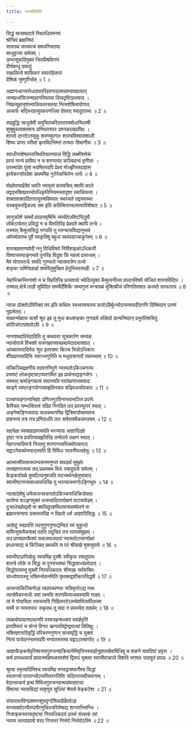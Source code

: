 ```yaml
---
title: न्यासविंशतिः

---
```


सिद्धं सत्सम्प्रदाये स्थिरधियमनघं  
श्रोत्रियं ब्रह्मनिष्ठं  
सत्वस्थं सत्यवाचं समयनियतया  
साधुवृत्त्या समेतम् ।  
डम्भासूयादिमुक्तं जितविषयिगणं  
दीर्घबन्धुं दयालुं  
स्खालित्ये शासितारं स्वपरहितपरं  
देशिकं भूष्णुरीप्सेत् ॥ 1 ॥

अज्ञानध्वान्तरोधादघपरिहरणादात्मसाम्यावहत्वात्  
जन्मप्रध्वंसिजन्मप्रदगरिमतया दिव्यदृष्टिप्रभावात् ।  
निष्प्रत्यूहानृशंस्यान्नियतरसतया नित्यशेषित्वयोगात्  
आचार्यः सद्भिरप्रत्युपकरणधिया देववत् स्यादुपास्यः ॥ 2 ॥

सद्बुद्धिः साधुसेवी समुचितचरितस्तत्त्वबोधाभिलाषी  
शुश्रूषुस्त्यक्तमानः प्रणिपतनपरः प्रश्नकालप्रतीक्षः ।  
शान्तो दान्तोऽनसूयुः शरणमुपगतः शास्त्रविश्वासशाली  
शिष्यः प्राप्तः परीक्षां कृतविदभिमतं तत्त्वतः शिक्षणीयः ॥ 3 ॥

स्वाधीनाशेषसत्तास्थितियतनफलं विद्धि लक्ष्मीशमेकं  
प्राप्यं नान्यं प्रतीया न च शरणतया कञ्चिदन्यं वृणीयाः ।  
एतस्मादेव पुंसां भयमितरदपि प्रेक्ष्य मोज्झीस्तदाज्ञाम्  
इत्येकान्तोपदेशः प्रथममिह गुरोरेकचित्तेन धार्यः ॥ 4 ॥

मोक्षोपायार्हतैवं भवति भवभृतां कस्यचित् क्वापि काले  
तद्वद्भक्तिप्रपत्त्योरधिकृतिनियमस्तादृशा स्यान्नियत्या ।  
शक्ताशक्तादितत्तत्पुरुषविषयतः स्थाप्यते तद्व्यवस्था  
यच्चाहुस्तद्विकल्पः सम इति कतिचित्तत्फलस्याविशेषात् ॥ 5 ॥

सानुक्रोशे समर्थे प्रपदनमृषिभिः स्मर्यतेऽभीष्टसिद्ध्यै  
लोकेऽप्येतत् प्रसिद्धं न च विमतिरिह प्रेक्ष्यते क्वापि तन्त्रे ।  
तस्मात् कैमुत्यसिद्धं भगवति तु भरन्यासविद्यानुभावं  
धर्मस्थेयाश्च पूर्वे स्वकृतिषु बहुधा स्थापयाञ्चक्रुरेवम् ॥ 6 ॥

शास्त्रप्रामाण्यवेदी ननु विधिविषये निर्विशङ्कोऽधिकारी  
विश्वासस्याङ्गभावे पुनरिह विदुषा किं महत्वं प्रसाध्यम् ।  
मैवं घोरापराधैः सपदि गुरुफले न्यासमात्रेण लभ्ये  
शङ्का पार्ष्णिग्रहार्हा शमयितुमुचिता हेतुभिस्तत्तदर्हैः ॥ 7 ॥

नेहाभिक्रान्तिनाशो न च विहतिरिह प्रत्यवायो भवेदित्युक्तं कैमुत्यनीत्या प्रपदनविषये योजितं शास्त्रविद्भिः ।  
तस्मात् क्षेत्रे तदर्हे सुविदित समयैर्देशिकैः सम्यगुप्तं मन्त्राख्यं मुक्तिबीजं परिणतिवशतः कल्पते सत्फलाय ॥ 8 ॥

न्यासः प्रोक्तोऽतिरिक्तं तप इति कथितः स्वध्वरश्चास्य कर्ताऽहिर्बुध्न्योऽप्यन्ववादीदगणि दिविषदाम् उत्तमं गुह्यमेतत् ।  
साक्षान्मोक्षाय चासौ श्रुत इह तु मुधा बाधशङ्का गुणाढ्ये तन्निष्ठो ह्यन्यनिष्ठान् प्रभुरतिशयितुं कोटिकोट्यंशतोऽपि ॥ 9 ॥

नानाशब्दादिभेदादिति तु कथयता सूत्रकारेण सम्यक्  
न्यासोपासे विभक्ते यजनहवनवच्छब्दभेदादभाक्तात् ।  
आख्यारूपादिभेदः श्रुत इतरसमः किञ्च भिन्नोऽधिकारः  
शीघ्रप्राप्त्यादिभिः स्याज्जगुरिति च मधूपासनादौ व्यवस्थाम् ॥ 10 ॥

यत्किञ्चिद्रक्षणीयं तदवननिपुणे न्यस्यतोऽकिञ्चनस्य  
प्रस्पष्टं लोकदृष्ट्याऽप्यवगमित इह प्रार्थनाद्यङ्गयोगः ।  
तस्मात् कर्माङ्गकत्वं व्यपनयति परापेक्षणाभाववादः  
साङ्गे त्वष्टाङ्गयोगव्यवहृतिनयतः षड्विधत्वोपचारः ॥ 11 ॥

पञ्चाप्यङ्गान्यभिज्ञाः प्रणिजगुरविनाभावभाञ्जि प्रपत्तेः  
कैश्चित् सम्भावितत्वं यदिह निगदितं तत् प्रपत्त्युत्तरं स्यात् ।  
अङ्गेष्वङ्गित्ववादः फलकथनमिह द्वित्रिमात्रोक्तयश्च  
प्राशस्त्यं तत्र तत्र प्रणिदधति ततः सर्ववाक्यैककण्ठ्यम् ॥ 12 ॥

रक्षापेक्षा स्वसाह्यप्रणयवति भरन्यास आज्ञादिदक्षे  
दृष्टा नात्र प्रपत्तिव्यवहृतिरिह तन्मेलने लक्षणं स्यात् ।  
गेहागत्यादिमात्रे निपततु शरणागत्यभिख्योपचारात्  
यद्वाऽनेकार्थभावाद्भवति हि विविधः पालनीयत्वहेतुः ॥ 13 ॥

आत्मात्मीयस्वरूपन्यसनमनुगतं यावदर्थं मुमुक्षोः  
तत्त्वज्ञानात्मकं तत् प्रथममथ विधेः स्यादुपाये समेतम् ।  
कैङ्कर्याख्ये पुमर्थेऽप्यनुषजति तदभ्यर्थनाहेतुभावात्  
स्वाभीष्टानन्यसाध्यावधिरिह तु भरन्यासभागोऽङ्गिभूतः ॥ 14 ॥

न्यासादेशेषु धर्मत्यजनवचनतोऽकिञ्चनाधिक्रियोक्ता  
कार्पण्यं वाऽङ्गमुक्तं भजनवदितरापेक्षणं वाऽप्यपोढम् ।  
दुःसाधेच्छोद्यमौ वा क्वचिदुपशमितावन्यसम्मेलने वा  
ब्रह्मास्त्रन्याय उक्तस्तदिह न विहतो धर्म आज्ञादिसिद्धः ॥ 15 ॥

आदेष्टुं स्वप्रपत्तिं तदनुगुणगुणाद्यन्वितं स्वं मुकुन्दो  
मामित्युक्त्वैकशब्दं वदति तदुचितं तत्र तात्पर्यमूह्यम् ।  
तत् प्राप्यप्रापकैक्यं सकलफलदतां न्यासतोऽन्यानपेक्षां  
प्राधान्याद्यं च किञ्चित् प्रथयति स परं श्रीसखे मुक्त्युपाये ॥ 16 ॥

स्वाभीष्टप्राप्तिहेतुः स्वयमिह पुरुषैः स्वीकृतः स्यादुपायः  
शास्त्रे लोके च सिद्धः स पुनरुभयथा सिद्धसाध्यप्रभेदात् ।  
सिद्धोपायस्तु मुक्तौ निरवधिकदयः श्रीसखः सर्वशक्तिः  
साध्योपायस्तु भक्तिर्न्यसनमिति पृथक्तद्वशीकारसिद्ध्यै ॥ 17 ॥

अत्यन्ताकिञ्चिनोऽहं त्वदपचरणतः सन्निवृत्तोऽद्य नाथ  
त्वत्सेवैकान्तधीः स्यां त्वमसि शरणमित्यध्यवस्यामि गाढम् ।  
त्वं मे गोपायिता स्यास्त्वयि निहितभरोऽस्म्येवमित्यर्पितात्मा  
यस्मै स न्यस्तभारः सकृदथ तु सदा न प्रयस्येत् तदर्थम् ॥ 18 ॥

त्यक्त्वोपायानपायानपि परमजहन्मध्यमां स्वार्हवृत्तिं  
प्रायश्चित्तं च योग्यं विगत ऋणततिर्द्वन्द्ववात्यां तितिक्षुः ।  
भक्तिज्ञानादिवृद्धिं परिचरणगुणान् सत्समृद्धिं च युक्तां  
नित्यं याचेदनन्यस्तदपि भगवतस्तस्य यद्वाऽऽप्तवर्गात् ॥ 19 ॥

आज्ञाकैङ्कर्यवृत्तिष्वनघगुरुजनप्रक्रियानेमिवृत्तिस्स्वार्हानुज्ञातसेवाविधिषु च शकने यावदिष्टं प्रवृत्तः ।  
कर्म प्रारब्धकार्यं प्रपदनमहिमध्वस्तशेषं द्विरूपं भुक्त्वा स्वाभीष्टकाले विशति भगवतः पादमूलं प्रपन्नः ॥ 20 ॥

श्रुत्या स्मृत्यादिभिश्च स्वयमिह भगवद्वाक्यवर्गैश्च सिद्धां  
स्वातन्त्र्ये पारतन्त्र्येऽप्यनितरगतिभिः सद्भिरास्थीयमानाम् ।  
वेदान्ताचार्य इत्थं विविधगुरुजनग्रन्थसंवादवत्या  
विंशत्या न्यासविद्यां व्यवृणुत सुधियां श्रेयसे वेङ्कटेशः ॥ 21 ॥

संसारावर्तवेगप्रशमनशुभदृग्देशिकप्रेक्षितोऽहं  
सन्त्यक्तोऽन्यैरुपायैरनुचितचरितेष्वद्य शान्ताभिसन्धिः ।  
निःशङ्कस्तत्त्वदृष्ट्या निरवधिकदयं प्रार्थ्य संरक्षकं त्वां  
न्यस्य त्वत्पादपद्मे वरद निजभरं निर्भरो निर्भयोऽस्मि ॥ 22 ॥